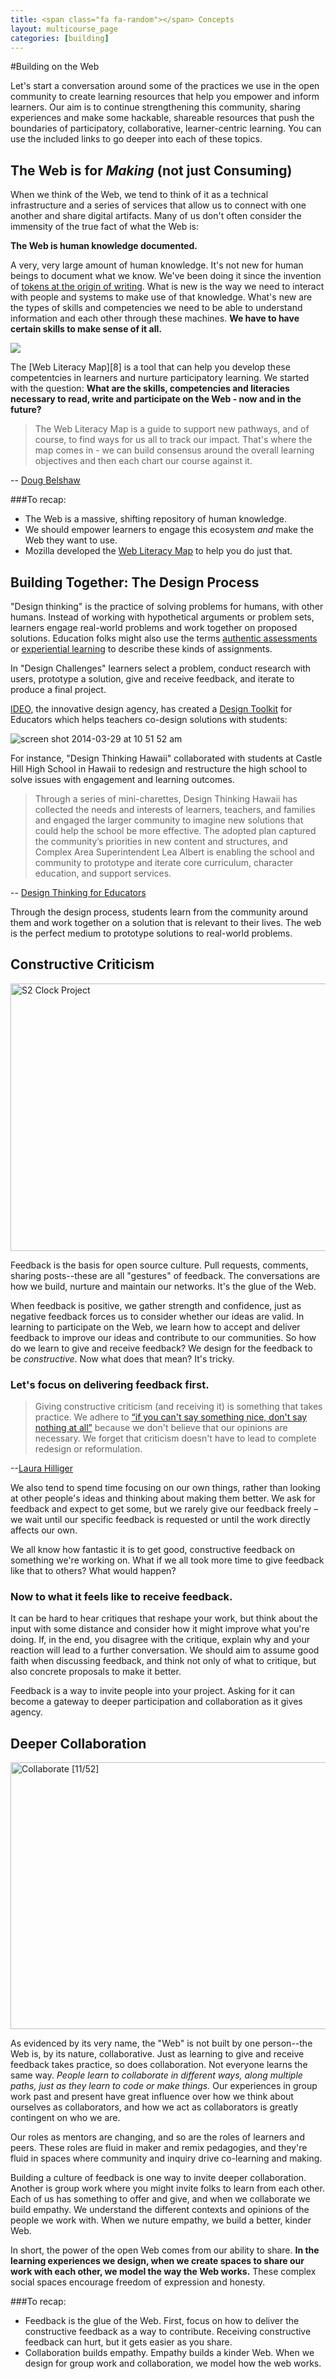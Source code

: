 ```yaml
---
title: <span class="fa fa-random"></span> Concepts
layout: multicourse_page
categories: [building]
---
```


#Building on the Web

Let's start a conversation around some of the practices we use in the open community to create learning resources that help you empower and inform learners. Our aim is to continue strengthening this community, sharing experiences and make some hackable, shareable resources that push the boundaries of participatory, collaborative, learner-centric learning. You can use the included links to go deeper into each of these topics.

## The Web is for *Making* (not just Consuming)

When we think of the Web, we tend to think of it as a technical infrastructure and a series of services that allow us to connect with one another and share digital artifacts. Many of us don't often consider the immensity of the true fact of what the Web is:

**The Web is human knowledge documented.**

A very, very large amount of human knowledge. It's not new for human beings to document what we know. We've been doing it since the invention of [tokens at the origin of writing](http://en.wikipedia.org/wiki/History_of_writing_ancient_numbers#Clay_tokens). What is new is the way we need to interact with people and systems to make use of that knowledge. What's new are the types of skills and competencies we need to be able to understand information and each other through these machines. **We have to have certain skills to make sense of it all.**

<img src="https://wiki.mozilla.org/images/thumb/6/67/WebLiteracyMap-v1.1.png/640px-WebLiteracyMap-v1.1.png">

The [Web Literacy Map][8] is a tool that can help you develop these competentcies in learners and nurture participatory learning. We started with the question: **What are the skills, competencies and literacies necessary to read, write and participate on the Web - now and in the future?**

> The Web Literacy Map is a guide to support new pathways, and of course, to find ways for us all to track our impact. That's where the map comes in - we can build consensus around the overall learning objectives and then each chart our course against it.

-- [Doug Belshaw](http://twitter.com/dajbelshaw)

###To recap:

* The Web is a massive, shifting repository of human knowledge.
* We should empower learners to engage this ecosystem *and* make the Web they want to use.
* Mozilla developed the [Web Literacy Map](http://webmaker.org/literacy) to help you do just that. 

## Building Together: The Design Process

"Design thinking" is the practice of solving problems for humans, with other humans. Instead of working with hypothetical arguments or problem sets, learners engage real-world problems and work together on proposed solutions. Education folks might also use the terms [authentic assessments](http://en.wikipedia.org/wiki/Authentic_assessment) or [experiential learning](http://en.wikipedia.org/wiki/Experiential_learning) to describe these kinds of assignments. 

In "Design Challenges" learners select a problem, conduct research with users, prototype a solution, give and receive feedback, and iterate to produce a final project.

[IDEO](http://www.ideo.com/), the innovative design agency, has created a [Design Toolkit](http://www.designthinkingforeducators.com/design-examples/) for Educators which helps teachers co-design solutions with students:

![screen shot 2014-03-29 at 10 51 52 am](https://cloud.githubusercontent.com/assets/1874003/2558623/be66bfb4-b751-11e3-8523-a249f0de7d2e.png)

For instance, "Design Thinking Hawaii" collaborated with students at Castle Hill High School in Hawaii to redesign and restructure the high school to solve issues with engagement and learning outcomes.

>Through a series of mini-charettes, Design Thinking Hawaii has collected the needs and interests of learners, teachers, and families and engaged the larger community to imagine new solutions that could help the school be more effective. The adopted plan captured the community’s priorities in new content and structures, and Complex Area Superintendent Lea Albert is enabling the school and community to prototype and iterate core curriculum, character education, and support services. 

-- [Design Thinking for Educators](http://www.designthinkingforeducators.com/design-examples/)

Through the design process, students learn from the community around them and work together on a solution that is relevant to their lives. The web is the perfect medium to prototype solutions to real-world problems.

## Constructive Criticism
<a href="https://www.flickr.com/photos/designandtechnologydepartment/4977671609" title="S2 Clock Project by Jordanhill School D&amp;T Dept, on Flickr"><img src="https://farm5.staticflickr.com/4127/4977671609_a9ed88ebe0_z.jpg" width="640" height="428" alt="S2 Clock Project"></a>

Feedback is the basis for open source culture. Pull requests, comments, sharing posts--these are all "gestures" of feedback. The conversations are how we build, nurture and maintain our networks. It's the glue of the Web. 

When feedback is positive, we gather strength and confidence, just as negative feedback forces us to consider whether our ideas are valid. In learning to participate on the Web, we learn how to accept and deliver feedback to improve our ideas and contribute to our communities. So how do we learn to give and receive feedback? We design for the feedback to be *constructive*. Now what does that mean? It's tricky. 

### Let's focus on delivering feedback first. 

> Giving constructive criticism (and receiving it) is something that takes practice. We adhere to [“if you can't say something nice, don't say nothing at all”](http://en.wikipedia.org/wiki/Thumper_%28Bambi%29) because we don't believe that our opinions are necessary. We forget that criticism doesn't have to lead to complete redesign or reformulation. 

--[Laura Hilliger](http://twitter.com/epilepticrabbit)

We also tend to spend time focusing on our own things, rather than looking at other people's ideas and thinking about making them better. We ask for feedback and expect to get some, but we rarely give our feedback freely – we wait until our specific feedback is requested or until the work directly affects our own.

We all know how fantastic it is to get good, constructive feedback on something we're working on. What if we all took more time to give feedback like that to others? What would happen? 

### Now to what it feels like to receive feedback.

It can be hard to hear critiques that reshape your work, but think about the input with some distance and consider how it might improve what you're doing. If, in the end, you disagree with the critique, explain why and your reaction will lead to a further conversation. We should aim to assume good faith when discussing feedback, and think not only of what to critique, but also concrete proposals to make it better.

Feedback is a way to invite people into your project. Asking for it can become a gateway to deeper participation and collaboration as it gives agency.

## Deeper Collaboration

<a href="https://www.flickr.com/photos/brenderous/6278328485" title="Collaborate [11/52] by Brenderous, on Flickr"><img src="https://farm7.staticflickr.com/6226/6278328485_22a07a4803_z.jpg" width="640" height="427" alt="Collaborate [11/52]"></a>

As evidenced by its very name, the "Web" is not built by one person--the Web is, by its nature, collaborative. Just as learning to give and receive feedback takes practice, so does collaboration. Not everyone learns the same way. *People learn to collaborate in different ways, along multiple paths, just as they learn to code or make things.* Our experiences in group work past and present have great influence over how we think about ourselves as collaborators, and how we act as collaborators is greatly contingent on who we are.

Our roles as mentors are changing, and so are the roles of learners and peers. These roles are fluid in maker and remix pedagogies, and they're fluid in spaces where community and inquiry drive co-learning and making.

Building a culture of feedback is one way to invite deeper collaboration. Another is group work where you might invite folks to learn from each other. Each of us has something to offer and give, and when we collaborate we build empathy. We understand the different contexts and opinions of the people we work with. When we nuture empathy, we build a better, kinder Web.

In short, the power of the open Web comes from our ability to share. **In the learning experiences we design, when we create spaces to share our work with each other, we model the way the Web works.** These complex social spaces encourage freedom of expression and honesty.

###To recap:

* Feedback is the glue of the Web. First, focus on how to deliver the constructive feedback as a way to contribute. Receiving constructive feedback can hurt, but it gets easier as you share.
* Collaboration builds empathy. Empathy builds a kinder Web. When we design for group work and collaboration, we model how the web works.
